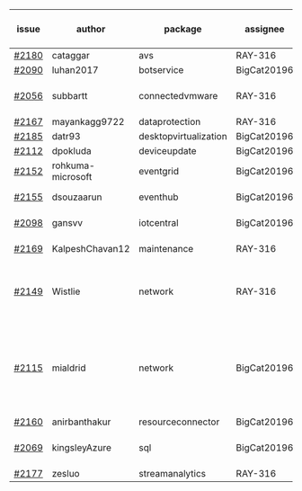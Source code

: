 | issue | author | package | assignee | bot advice | created date of issue | target release date | date from target |
| ------ | ------ | ------ | ------ | ------ | ------ | ------ | :-----: |
| [#2180](https://github.com/Azure/sdk-release-request/issues/2180) | cataggar | avs | RAY-316 |   | 10-26 | 11-15 |   |
| [#2090](https://github.com/Azure/sdk-release-request/issues/2090) | luhan2017 | botservice | BigCat20196 |   | 10-09 | 10-25 |   |
| [#2056](https://github.com/Azure/sdk-release-request/issues/2056) | subbartt | connectedvmware | RAY-316 | delay for a long time   | 10-02 | 11-05 |   |
| [#2167](https://github.com/Azure/sdk-release-request/issues/2167) | mayankagg9722 | dataprotection | RAY-316 |   | 10-25 | 11-08 |   |
| [#2185](https://github.com/Azure/sdk-release-request/issues/2185) | datr93 | desktopvirtualization | BigCat20196 |   | 10-27 | 11-10 |   |
| [#2112](https://github.com/Azure/sdk-release-request/issues/2112) | dpokluda | deviceupdate | BigCat20196 |   | 10-13 | 11-05 |   |
| [#2152](https://github.com/Azure/sdk-release-request/issues/2152) | rohkuma-microsoft | eventgrid | BigCat20196 |   | 10-21 | 10-22 |   |
| [#2155](https://github.com/Azure/sdk-release-request/issues/2155) | dsouzaarun | eventhub | BigCat20196 |   release date < 2 ! <br> | 10-21 | 10-28 | -1 |
| [#2098](https://github.com/Azure/sdk-release-request/issues/2098) | gansvv | iotcentral | BigCat20196 |   release date < 2 ! <br> | 10-12 | 11-01 | 2 |
| [#2169](https://github.com/Azure/sdk-release-request/issues/2169) | KalpeshChavan12 | maintenance | RAY-316 |   release date < 2 ! <br> | 10-25 | 10-29 | 0 |
| [#2149](https://github.com/Azure/sdk-release-request/issues/2149) | Wistlie | network | RAY-316 | duplicated issue for azure-mgmt-network.     | 10-21 | 11-03 |   |
| [#2115](https://github.com/Azure/sdk-release-request/issues/2115) | mialdrid | network | BigCat20196 | duplicated issue for azure-mgmt-network.   delay for a long time   | 10-14 | 11-08 |   |
| [#2160](https://github.com/Azure/sdk-release-request/issues/2160) | anirbanthakur | resourceconnector | BigCat20196 |   | 10-22 | 11-08 |   |
| [#2069](https://github.com/Azure/sdk-release-request/issues/2069) | kingsleyAzure | sql | BigCat20196 | delay for a long time   | 10-05 | 10-08 |   |
| [#2177](https://github.com/Azure/sdk-release-request/issues/2177) | zesluo | streamanalytics | RAY-316 |   | 10-26 | 11-09 |   |
